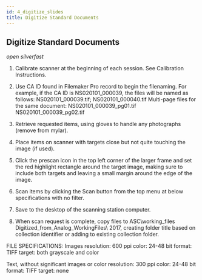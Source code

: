 ```yaml
---
id: 4_digitize_slides
title: Digitize Standard Documents
---
```


## Digitize Standard Documents

*open silverfast*
1. Calibrate scanner at the beginning of each session. See Calibration Instructions.


2. Use CA ID found in Filemaker Pro record to begin the filenaming. For example, if the CA ID is NS020101_000039, the files will be named as follows: 
NS020101_000039.tif; NS020101_000040.tif
Multi-page files for the same document: 
NS020101_000039_pg01.tif
NS020101_000039_pg02.tif

3. Retrieve requested items, using gloves to handle any photographs (remove from mylar).


4. Place items on scanner with targets close but not quite touching the image (if used).


5. Click the prescan icon in the top left corner of the larger frame and set the red highlight rectangle around the target image, making sure to include both targets and leaving a small margin around the edge of the image.

6. Scan items by clicking the Scan button from the top menu at below specifications with no filter. 

8. Save to the desktop of the scanning station computer.

9. When scan request is complete, copy files to ASC\working_files
Digitized_from_Analog_WorkingFiles\ 2017, creating folder title based on collection identifier or adding to existing collection folder.


FILE SPECIFICATIONS:
Images
resolution: 600 ppi
color: 24-48 bit
format: TIFF
target: both grayscale and color

Text, without significant images or color
resolution: 300 ppi
color: 24-48 bit
format: TIFF
target: none

